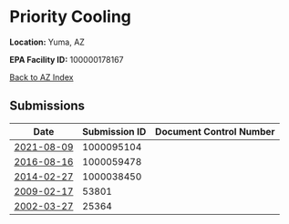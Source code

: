 # Priority Cooling

**Location:** Yuma, AZ

**EPA Facility ID:** 100000178167

[Back to AZ Index](../../index.md)

## Submissions

| Date | Submission ID | Document Control Number |
|------|--------------|-------------------------|
| [2021-08-09](submissions/1000095104.md) | 1000095104 |  |
| [2016-08-16](submissions/1000059478.md) | 1000059478 |  |
| [2014-02-27](submissions/1000038450.md) | 1000038450 |  |
| [2009-02-17](submissions/53801.md) | 53801 |  |
| [2002-03-27](submissions/25364.md) | 25364 |  |
